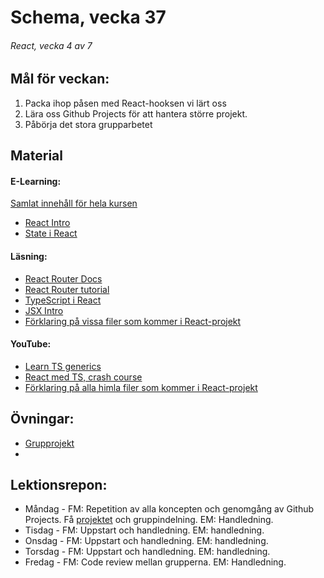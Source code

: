 # Schema, vecka 37

###### React, vecka 4 av 7

## Mål för veckan:
1. Packa ihop påsen med React-hooksen vi lärt oss
2. Lära oss Github Projects för att hantera större projekt.
3. Påbörja det stora grupparbetet

## Material
#### E-Learning:
[Samlat innehåll för hela kursen](https://github.com/Lexicon-Frontend-2024/e-learning-material)
* [React Intro](https://app.pluralsight.com/library/courses/react-what-is/table-of-contents)
* [State i React](https://app.pluralsight.com/ilx/video-courses/clips/9ae849e3-419e-43d2-b6c1-12b2f4bf3b68)

#### Läsning:
* [React Router Docs](https://reactrouter.com/en/main)
* [React Router tutorial](https://reactrouter.com/en/main/start/tutorial)
* [TypeScript i React](https://react.dev/learn/typescript)
* [JSX Intro](https://legacy.reactjs.org/docs/introducing-jsx.html)
* [Förklaring på vissa filer som kommer i React-projekt](https://dev.to/vyan/understanding-vite-flow-and-structure-in-a-react-project-2e84)

#### YouTube:
* [Learn TS generics](https://www.youtube.com/watch?v=EcCTIExsqmI)
* [React med TS, crash course](https://www.youtube.com/watch?v=TPACABQTHvM)
* [Förklaring på alla himla filer som kommer i React-projekt](https://www.youtube.com/watch?v=VfhRDGhAFi0)

## Övningar:
* [Grupprojekt]()
* 
## Lektionsrepon:
* Måndag - FM: Repetition av alla koncepten och genomgång av Github Projects. Få [projektet]() och gruppindelning. EM: Handledning.
* Tisdag - FM: Uppstart och handledning. EM: handledning.
* Onsdag - FM: Uppstart och handledning. EM: handledning.
* Torsdag - FM: Uppstart och handledning. EM: handledning.
* Fredag - FM: Code review mellan grupperna. EM: Handledning.
